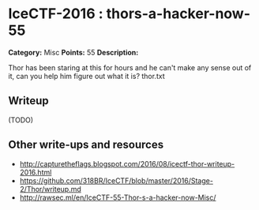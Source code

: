 # IceCTF-2016 : thors-a-hacker-now-55

**Category:** Misc
**Points:** 55
**Description:**

Thor has been staring at this for hours and he can't make any sense out of it, can you help him figure out what it is? thor.txt

## Writeup

(TODO)

## Other write-ups and resources

* http://capturetheflags.blogspot.com/2016/08/icectf-thor-writeup-2016.html
* https://github.com/318BR/IceCTF/blob/master/2016/Stage-2/Thor/writeup.md
* http://rawsec.ml/en/IceCTF-55-Thor-s-a-hacker-now-Misc/
